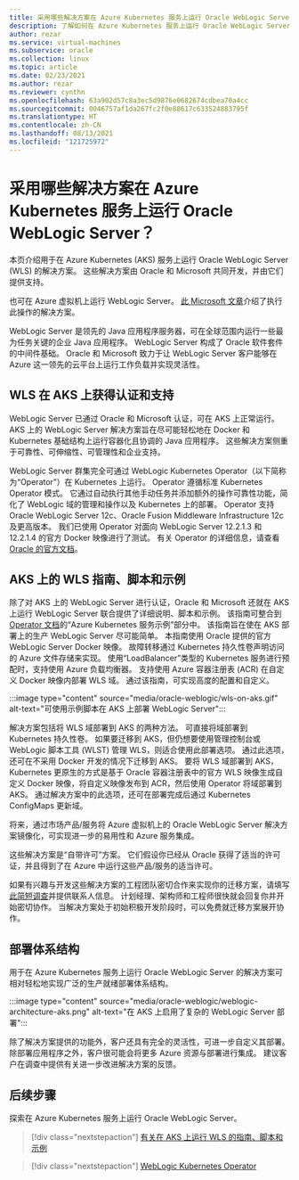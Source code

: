 ```yaml
---
title: 采用哪些解决方案在 Azure Kubernetes 服务上运行 Oracle WebLogic Server
description: 了解如何在 Azure Kubernetes 服务上运行 Oracle WebLogic Server。
author: rezar
ms.service: virtual-machines
ms.subservice: oracle
ms.collection: linux
ms.topic: article
ms.date: 02/23/2021
ms.author: rezar
ms.reviewer: cynthn
ms.openlocfilehash: 63a902d57c8a3ec5d9876e0682674cdbea70a4cc
ms.sourcegitcommit: 0046757af1da267fc2f0e88617c633524883795f
ms.translationtype: HT
ms.contentlocale: zh-CN
ms.lasthandoff: 08/13/2021
ms.locfileid: "121725972"
---
```

# <a name="what-are-solutions-for-running-oracle-weblogic-server-on-the-azure-kubernetes-service"></a>采用哪些解决方案在 Azure Kubernetes 服务上运行 Oracle WebLogic Server？

本页介绍用于在 Azure Kubernetes (AKS) 服务上运行 Oracle WebLogic Server (WLS) 的解决方案。 这些解决方案由 Oracle 和 Microsoft 共同开发，并由它们提供支持。

也可在 Azure 虚拟机上运行 WebLogic Server。 [此 Microsoft 文章](./oracle-weblogic.md)介绍了执行此操作的解决方案。

WebLogic Server 是领先的 Java 应用程序服务器，可在全球范围内运行一些最为任务关键的企业 Java 应用程序。 WebLogic Server 构成了 Oracle 软件套件的中间件基础。 Oracle 和 Microsoft 致力于让 WebLogic Server 客户能够在 Azure 这一领先的云平台上运行工作负载并实现灵活性。

## <a name="wls-on-aks-certified-and-supported"></a>WLS 在 AKS 上获得认证和支持
WebLogic Server 已通过 Oracle 和 Microsoft 认证，可在 AKS 上正常运行。 AKS 上的 WebLogic Server 解决方案旨在尽可能轻松地在 Docker 和 Kubernetes 基础结构上运行容器化且协调的 Java 应用程序。 这些解决方案侧重于可靠性、可伸缩性、可管理性和企业支持。

WebLogic Server 群集完全可通过 WebLogic Kubernetes Operator（以下简称为“Operator”）在 Kubernetes 上运行。 Operator 遵循标准 Kubernetes Operator 模式。 它通过自动执行其他手动任务并添加额外的操作可靠性功能，简化了 WebLogic 域的管理和操作以及 Kubernetes 上的部署。 Operator 支持 Oracle WebLogic Server 12c、Oracle Fusion Middleware Infrastructure 12c 及更高版本。 我们已使用 Operator 对面向 WebLogic Server 12.2.1.3 和 12.2.1.4 的官方 Docker 映像进行了测试。 有关 Operator 的详细信息，请查看 [Oracle 的官方文档](https://oracle.github.io/weblogic-kubernetes-operator/)。

## <a name="guidance-scripts-and-samples-for-wls-on-aks"></a>AKS 上的 WLS 指南、脚本和示例
除了对 AKS 上的 WebLogic Server 进行认证，Oracle 和 Microsoft 还就在 AKS 上运行 WebLogic Server 联合提供了详细说明、脚本和示例。 该指南可整合到 [Operator 文档](https://oracle.github.io/weblogic-kubernetes-operator/)的“Azure Kubernetes 服务示例”部分中。 该指南旨在使在 AKS 部署上的生产 WebLogic Server 尽可能简单。 本指南使用 Oracle 提供的官方 WebLogic Server Docker 映像。 故障转移通过 Kubernetes 持久性卷声明访问的 Azure 文件存储来实现。 使用“LoadBalancer”类型的 Kubernetes 服务进行预配时，支持使用 Azure 负载均衡器。 支持使用 Azure 容器注册表 (ACR) 在自定义 Docker 映像内部署 WLS 域。 通过该指南，可实现高度的配置和自定义。

:::image type="content" source="media/oracle-weblogic/wls-on-aks.gif" alt-text="可使用示例脚本在 AKS 上部署 WebLogic Server":::

解决方案包括将 WLS 域部署到 AKS 的两种方法。 可直接将域部署到 Kubernetes 持久性卷。 如果要迁移到 AKS，但仍想要使用管理控制台或 WebLogic 脚本工具 (WLST) 管理 WLS，则适合使用此部署选项。 通过此选项，还可在不采用 Docker 开发的情况下迁移到 AKS。 要将 WLS 域部署到 AKS，Kubernetes 更原生的方式是基于 Oracle 容器注册表中的官方 WLS 映像生成自定义 Docker 映像，将自定义映像发布到 ACR，然后使用 Operator 将域部署到 AKS。 通过解决方案中的此选项，还可在部署完成后通过 Kubernetes ConfigMaps 更新域。

将来，通过市场产品/服务将 Azure 虚拟机上的 Oracle WebLogic Server 解决方案镜像化，可实现进一步的易用性和 Azure 服务集成。

这些解决方案是“自带许可”方案。 它们假设你已经从 Oracle 获得了适当的许可证，并且得到了在 Azure 中运行这些产品/服务的适当许可。

如果有兴趣与开发这些解决方案的工程团队密切合作来实现你的迁移方案，请填写[此简短调查](https://aka.ms/wls-on-azure-survey)并提供联系人信息。 计划经理、架构师和工程师很快就会回复你并开始密切协作。 当解决方案处于初始积极开发阶段时，可以免费就迁移方案展开协作。

## <a name="deployment-architectures"></a>部署体系结构

用于在 Azure Kubernetes 服务上运行 Oracle WebLogic Server 的解决方案可相对轻松地实现广泛的生产就绪部署体系结构。

:::image type="content" source="media/oracle-weblogic/weblogic-architecture-aks.png" alt-text="在 AKS 上启用了复杂的 WebLogic Server 部署":::

除了解决方案提供的功能外，客户还具有完全的灵活性，可进一步自定义其部署。 除部署应用程序之外，客户很可能会将更多 Azure 资源与部署进行集成。 建议客户在调查中提供有关进一步改进解决方案的反馈。

## <a name="next-steps"></a>后续步骤

探索在 Azure Kubernetes 服务上运行 Oracle WebLogic Server。

> [!div class="nextstepaction"]
> [有关在 AKS 上运行 WLS 的指南、脚本和示例](https://oracle.github.io/weblogic-kubernetes-operator/)

> [!div class="nextstepaction"]
> [WebLogic Kubernetes Operator](https://oracle.github.io/weblogic-kubernetes-operator/)
